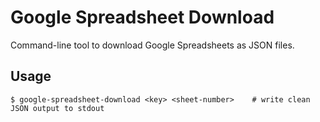 
Google Spreadsheet Download
===========================

Command-line tool to download Google Spreadsheets as JSON files.

Usage
-----

```
$ google-spreadsheet-download <key> <sheet-number>    # write clean JSON output to stdout
```
